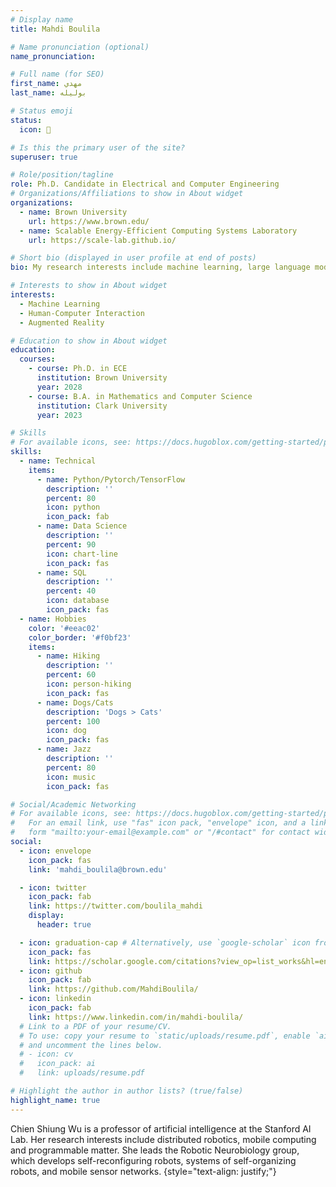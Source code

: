 ```yaml
---
# Display name
title: Mahdi Boulila

# Name pronunciation (optional)
name_pronunciation: 

# Full name (for SEO)
first_name: مهدي 
last_name: بوليله 

# Status emoji
status:
  icon: 🎯

# Is this the primary user of the site?
superuser: true

# Role/position/tagline
role: Ph.D. Candidate in Electrical and Computer Engineering
# Organizations/Affiliations to show in About widget
organizations:
  - name: Brown University
    url: https://www.brown.edu/
  - name: Scalable Energy-Efficient Computing Systems Laboratory
    url: https://scale-lab.github.io/

# Short bio (displayed in user profile at end of posts)
bio: My research interests include machine learning, large language models, and hardware software co-design optimization.

# Interests to show in About widget
interests:
  - Machine Learning
  - Human-Computer Interaction
  - Augmented Reality

# Education to show in About widget
education:
  courses:
    - course: Ph.D. in ECE
      institution: Brown University
      year: 2028
    - course: B.A. in Mathematics and Computer Science
      institution: Clark University
      year: 2023

# Skills
# For available icons, see: https://docs.hugoblox.com/getting-started/page-builder/#icons
skills:
  - name: Technical
    items:
      - name: Python/Pytorch/TensorFlow
        description: ''
        percent: 80
        icon: python
        icon_pack: fab
      - name: Data Science
        description: ''
        percent: 90
        icon: chart-line
        icon_pack: fas
      - name: SQL
        description: ''
        percent: 40
        icon: database
        icon_pack: fas
  - name: Hobbies
    color: '#eeac02'
    color_border: '#f0bf23'
    items:
      - name: Hiking
        description: ''
        percent: 60
        icon: person-hiking
        icon_pack: fas
      - name: Dogs/Cats
        description: 'Dogs > Cats'
        percent: 100
        icon: dog
        icon_pack: fas
      - name: Jazz
        description: ''
        percent: 80
        icon: music
        icon_pack: fas

# Social/Academic Networking
# For available icons, see: https://docs.hugoblox.com/getting-started/page-builder/#icons
#   For an email link, use "fas" icon pack, "envelope" icon, and a link in the
#   form "mailto:your-email@example.com" or "/#contact" for contact widget.
social:
  - icon: envelope
    icon_pack: fas
    link: 'mahdi_boulila@brown.edu'

  - icon: twitter
    icon_pack: fab
    link: https://twitter.com/boulila_mahdi
    display:
      header: true

  - icon: graduation-cap # Alternatively, use `google-scholar` icon from `ai` icon pack
    icon_pack: fas
    link: https://scholar.google.com/citations?view_op=list_works&hl=en&user=bgJoBXoAAAAJ
  - icon: github
    icon_pack: fab
    link: https://github.com/MahdiBoulila/
  - icon: linkedin
    icon_pack: fab
    link: https://www.linkedin.com/in/mahdi-boulila/
  # Link to a PDF of your resume/CV.
  # To use: copy your resume to `static/uploads/resume.pdf`, enable `ai` icons in `params.yaml`,
  # and uncomment the lines below.
  # - icon: cv
  #   icon_pack: ai
  #   link: uploads/resume.pdf

# Highlight the author in author lists? (true/false)
highlight_name: true
---
```


Chien Shiung Wu is a professor of artificial intelligence at the Stanford AI Lab. Her research interests include distributed robotics, mobile computing and programmable matter. She leads the Robotic Neurobiology group, which develops self-reconfiguring robots, systems of self-organizing robots, and mobile sensor networks.
{style="text-align: justify;"}
